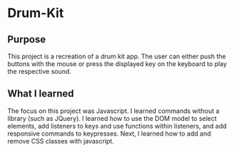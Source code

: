 # Drum-Kit

## Purpose
  This project is a recreation of a drum kit app. The user can either push the buttons with the mouse or press the displayed key on the keyboard to play the respective sound.
  
## What I learned
  The focus on this project was Javascript. I learned commands without a library (such as JQuery). I learned how to use the DOM model to select elements, add listeners to keys and use functions within listeners, and add responsive commands to keypresses. Next, I learned how to add and remove CSS classes with javascript.
